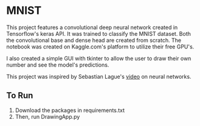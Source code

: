 # MNIST
This project features a convolutional deep neural network created in Tensorflow's keras API. It was trained to classify the MNIST dataset. Both the convolutional base and dense head are created from scratch. The notebook was  created on Kaggle.com's platform to utilize their free GPU's.

I also created a simple GUI with tkinter to allow the user to draw their own number and see the model's predictions.

This project was inspired by Sebastian Lague's [video](https://www.youtube.com/watch?v=hfMk-kjRv4c&t=2957s) on neural networks.

## To Run ##
1. Download the packages in requirements.txt
2. Then, run DrawingApp.py
